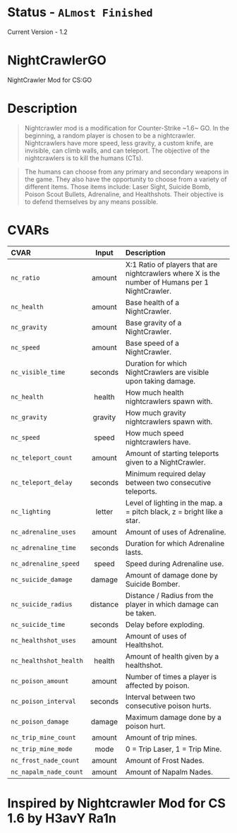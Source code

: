 # Status - `ALmost Finished`

Current Version - 1.2

# NightCrawlerGO
NightCrawler Mod for CS:GO

# Description

> Nightcrawler mod is a modification for Counter-Strike ~1.6~ GO. In the beginning, a random player is chosen to be a nightcrawler. Nightcrawlers have more speed, less gravity, a custom knife, are invisible, can climb walls, and can teleport. The objective of the nightcrawlers is to kill the humans (CTs).

> The humans can choose from any primary and secondary weapons in the game. They also have the opportunity to choose from a variety of different items. Those items include: Laser Sight, Suicide Bomb, Poison Scout Bullets, Adrenaline, and Healthshots. Their objective is to defend themselves by any means possible.


# CVARs

| CVAR | Input | Description |
|:--- |:---:|:--- |
| `nc_ratio` | amount | X:1 Ratio of players that are nightcrawlers where X is the number of Humans per 1 NightCrawler.
| `nc_health` | amount | Base health of a NightCrawler.
| `nc_gravity` | amount | Base gravity of a NightCrawler.
| `nc_speed` | amount | Base speed of a NightCrawler.
| `nc_visible_time` | seconds | Duration for which NightCrawlers are visible upon taking damage.
| `nc_health` | health | How much health nightcrawlers spawn with.
| `nc_gravity` | gravity | How much gravity nightcrawlers spawn with.
| `nc_speed` | speed | How much speed nightcrawlers have.
| `nc_teleport_count` | amount | Amount of starting teleports given to a NightCrawler.
| `nc_teleport_delay` | seconds | Minimum required delay between two consecutive teleports.
| `nc_lighting` | letter | Level of lighting in the map. a = pitch black, z = bright like a star.
| `nc_adrenaline_uses` | amount | Amount of uses of Adrenaline.
| `nc_adrenaline_time` | seconds | Duration for which Adrenaline lasts.
| `nc_adrenaline_speed` | speed | Speed during Adrenaline use.
| `nc_suicide_damage` | damage | Amount of damage done by Suicide Bomber.
| `nc_suicide_radius` | distance | Distance / Radius from the player in which damage can be taken.
| `nc_suicide_time` | seconds | Delay before exploding.
| `nc_healthshot_uses` | amount | Amount of uses of Healthshot.
| `nc_healthshot_health` | health | Amount of health given by a healthshot.
| `nc_poison_amount` | amount | Number of times a player is affected by poison.
| `nc_poison_interval` | seconds | Interval between two consecutive poison hurts.
| `nc_poison_damage` | damage | Maximum damage done by a poison hurt.
| `nc_trip_mine_count` | amount | Amount of trip mines.
| `nc_trip_mine_mode` | mode | 0 = Trip Laser, 1 = Trip Mine.
| `nc_frost_nade_count` | amount | Amount of Frost Nades.
| `nc_napalm_nade_count` | amount | Amount of Napalm Nades.


# Inspired by Nightcrawler Mod for CS 1.6 by H3avY Ra1n

